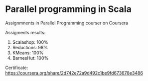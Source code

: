 # Parallel programming in Scala
Assignmnents in Parallel Programming courser on Coursera

Assigments results:
1. Scalashop: 100%
2. Reductions: 98%
3. KMeans: 100%
4. BarnesHut: 100%

Certificate: https://coursera.org/share/2d742e72a9d492c1be9fd673678e3486
